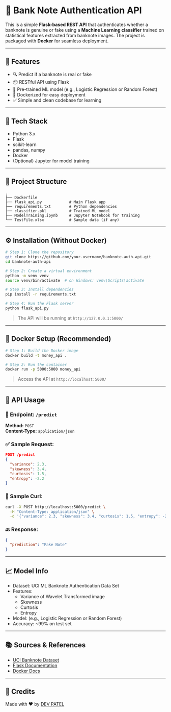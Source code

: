 
# 📄 Bank Note Authentication API

This is a simple **Flask-based REST API** that authenticates whether a banknote is genuine or fake using a **Machine Learning classifier** trained on statistical features extracted from banknote images. The project is packaged with **Docker** for seamless deployment.

---

## 🚀 Features

- 🔍 Predict if a banknote is real or fake
- 📦 RESTful API using Flask
- 🧠 Pre-trained ML model (e.g., Logistic Regression or Random Forest)
- 🐳 Dockerized for easy deployment
- ✅ Simple and clean codebase for learning

---

## 🧠 Tech Stack

- Python 3.x
- Flask
- scikit-learn
- pandas, numpy
- Docker
- (Optional) Jupyter for model training

---

## 📁 Project Structure

```
.
├── Dockerfile
├── flask_api.py            # Main Flask app
├── requirements.txt        # Python dependencies
├── classifier.pkl          # Trained ML model
├── ModelTraining.ipynb     # Jupyter Notebook for training
└── TestFile.xlsx           # Sample data (if any)
```

---

## ⚙️ Installation (Without Docker)

```bash
# Step 1: Clone the repository
git clone https://github.com/your-username/banknote-auth-api.git
cd banknote-auth-api

# Step 2: Create a virtual environment
python -m venv venv
source venv/bin/activate  # on Windows: venv\Scripts\activate

# Step 3: Install dependencies
pip install -r requirements.txt

# Step 4: Run the Flask server
python flask_api.py
```

> The API will be running at `http://127.0.0.1:5000/`

---

## 🐳 Docker Setup (Recommended)

```bash
# Step 1: Build the Docker image
docker build -t money_api .

# Step 2: Run the container
docker run -p 5000:5000 money_api
```

> Access the API at `http://localhost:5000/`

---

## 🧪 API Usage

### 🔹 Endpoint: `/predict`

**Method:** `POST`  
**Content-Type:** `application/json`

### ✅ Sample Request:

```json
POST /predict
{
  "variance": 2.3,
  "skewness": 3.4,
  "curtosis": 1.5,
  "entropy": -2.2
}
```

### 🔄 Sample Curl:

```bash
curl -X POST http://localhost:5000/predict \
  -H "Content-Type: application/json" \
  -d '{"variance": 2.3, "skewness": 3.4, "curtosis": 1.5, "entropy": -2.2}'
```

### 🔙 Response:

```json
{
  "prediction": "Fake Note"
}
```

---

## 📈 Model Info

- Dataset: UCI ML Banknote Authentication Data Set
- Features:
  - Variance of Wavelet Transformed image
  - Skewness
  - Curtosis
  - Entropy
- Model: (e.g., Logistic Regression or Random Forest)
- Accuracy: ~99% on test set

---

## 📚 Sources & References

- [UCI Banknote Dataset](https://archive.ics.uci.edu/ml/datasets/banknote+authentication)
- [Flask Documentation](https://flask.palletsprojects.com/)
- [Docker Docs](https://docs.docker.com/)

---

## 🙌 Credits

Made with ❤️ by [DEV PATEL](https://github.com/devpatel0005)
